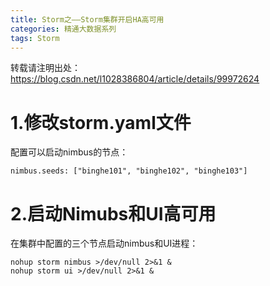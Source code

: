 ```yaml
---
title: Storm之——Storm集群开启HA高可用
categories: 精通大数据系列
tags: Storm
---
```

转载请注明出处：https://blog.csdn.net/l1028386804/article/details/99972624

# 1.修改storm.yaml文件

配置可以启动nimbus的节点：

    
    
    nimbus.seeds: ["binghe101", "binghe102", "binghe103"]

# 2.启动Nimubs和UI高可用

在集群中配置的三个节点启动nimbus和UI进程：

    
    
    nohup storm nimbus >/dev/null 2>&1 &
    nohup storm ui >/dev/null 2>&1 &

